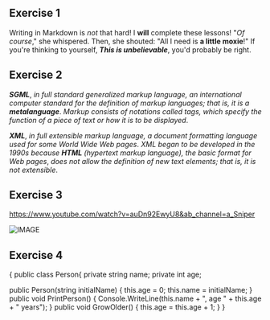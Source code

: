 ## Exercise 1

Writing in Markdown is _not_ that hard!
I **will** complete these lessons!
"_Of course_," she whispered. Then, she shouted: "All I need is **a little moxie**!"
If you're thinking to yourself, **_This is unbelievable_**, you'd probably be right.

## Exercise 2

**_SGML_**, _in full standard generalized markup language, an international computer standard_
_for the definition of markup languages; that is, it is a_ **_metalanguage_**. _Markup consists_
_of notations called tags, which specify the function of a piece of text or how it is to be displayed_.

**_XML_**, _in full extensible markup language, a document formatting language used for some World Wide Web pages_. 
_XML began to be developed in the 1990s because_ **_HTML_** _(hypertext markup language), the basic format for Web pages_, 
_does not allow the definition of new text elements; that is, it is not extensible_.

## Exercise 3

https://www.youtube.com/watch?v=auDn92EwyU8&ab_channel=a_Sniper

![IMAGE](https://inaturalist-open-data.s3.amazonaws.com/photos/12153/medium.jpg)

## Exercise 4

{
public class Person{
  private string name;
  private int age;

  public Person(string initialName)
  {
    this.age = 0;
    this.name = initialName;
  }
  public void PrintPerson()
  {
    Console.WriteLine(this.name + ", age " + this.age + " years");
  }
  public void GrowOlder()
  {
    this.age = this.age + 1;
  }
}
